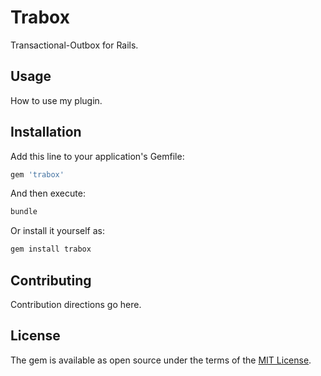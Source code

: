 # Trabox

Transactional-Outbox for Rails.

## Usage

How to use my plugin.

## Installation

Add this line to your application's Gemfile:

```ruby
gem 'trabox'
```

And then execute:

```bash
bundle
```

Or install it yourself as:

```bash
gem install trabox
```

## Contributing

Contribution directions go here.

## License

The gem is available as open source under the terms of the [MIT License](https://opensource.org/licenses/MIT).
